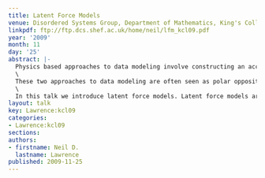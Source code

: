 ```yaml
---
title: Latent Force Models
venue: Disordered Systems Group, Department of Mathematics, King's College London
linkpdf: ftp://ftp.dcs.shef.ac.uk/home/neil/lfm_kcl09.pdf
year: '2009'
month: 11
day: '25'
abstract: |-
  Physics based approaches to data modeling involve constructing an accurate mechanistic model of data, often based on differential equations. Machine learning approaches are typically data driven— perhaps through regularized function approximation.\
  \
  These two approaches to data modeling are often seen as polar opposites, but in reality they are two different ends to a spectrum of approaches we might take.\
  \
  In this talk we introduce latent force models. Latent force models are a new approach to data representation that model data through unknown forcing functions that drive differential equation models. By treating the unknown forcing functions with Gaussian process priors we can create probabilistic models that exhibit particular physical characteristics of interest, for example, in dynamical systems resonance and inertia. This allows us to perform a synthesis of the data driven and physical modeling paradigms. We will show applications of these models in systems biology and modelling of human motion capture data.
layout: talk
key: Lawrence:kcl09
categories:
- Lawrence:kcl09
sections: 
authors:
- firstname: Neil D.
  lastname: Lawrence
published: 2009-11-25
---
```

